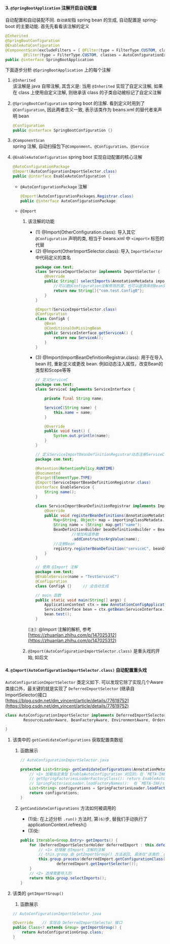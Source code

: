 #### 3. `@SpringBootApplication` 注解开启自动配置  
自动配置和自动装配不同. `自动装配`指 spring bean 的生成, 自动配置是 spring-boot 的主要动能. 首先先看看该注解的定义   
```java
@Inherited
@SpringBootConfiguration
@EnableAutoConfiguration
@ComponentScan(excludeFilters = { @Filter(type = FilterType.CUSTOM, classes = TypeExcludeFilter.class),
		@Filter(type = FilterType.CUSTOM, classes = AutoConfigurationExcludeFilter.class) })
public @interface SpringBootApplication 
```
下面逐步分析 `@SpringBootApplication` 上的每个注解   

1. `@Inherited`  
该注解是 java 自带注解, 其含义是: 当用 `@Inherited` 实现了自定义注解, 如果在 class 上使用自定义注解, 则继承该 class 的子类自动被标记了自定义注解

2. `@SpringBootConfiguration`
   spring boot 的注解. 看到定义时用到了 `@Configuration`, 因此两者含义一致, 表示该类作为 beans.xml 的替代者来声明 bean
	```java
	@Configuration
	public @interface SpringBootConfiguration {}
	```

3. `@ComponentScan`  
  spring 注解, 自动扫描包下`@Componment`、`@Configuration`、`@Service`


4. `@EnableAutoConfiguration` 
  spring boot 实现自动配置的核心注解  
	```java
	@AutoConfigurationPackage
	@Import(AutoConfigurationImportSelector.class)
	public @interface EnableAutoConfiguration {
	```
	* `@AutoConfigurationPackage` 注解 
		```java
		@Import(AutoConfigurationPackages.Registrar.class)
		public @interface AutoConfigurationPackage
		```

	* `@Import` 
		1. 该注解的功能  
			* (1) @Import(OtherConfiguration.class): 导入其它 `@Configuration` 声明的类, 相当于 beans.xml 中 `<import>` 标签的代替
			* (2) @Import(OtherImportSelector.class): 导入 `ImportSelector` 中代码定义的类名   
				```java
				package com.test;
				class ServiceImportSelector implements ImportSelector {
				    @Override
				    public String[] selectImports(AnnotationMetadata importingClassMetadata) {
				        //可以是@Configuration注解修饰的类，也可以是具体的Bean类的全限定名称
				        return new String[]{"com.test.ConfigB"};
				    }
				}

				@Import(ServiceImportSelector.class)
				@Configuration
				class ConfigA {
				    @Bean
				    @ConditionalOnMissingBean
				    public ServiceInterface getServiceA() {
				        return new ServiceA();
				    }
				}
				```
			* (3) @Import(ImportBeanDefinitionRegistrar.class): 用于在导入 bean 时, 重新定义或更改 bean. 例如动态注入属性，改变Bean的类型和Scope等等
				```java
				// 定义ServiceC
				package com.test;
				class ServiceC implements ServiceInterface {

				    private final String name;

				    ServiceC(String name) {
				        this.name = name;
				    }

				    @Override
				    public void test() {
				        System.out.println(name);
				    }
				}

				// 定义ServiceImportBeanDefinitionRegistrar动态注册ServiceC，修改EnableService
				package com.test;

				@Retention(RetentionPolicy.RUNTIME)
				@Documented
				@Target(ElementType.TYPE)
				@Import(ServiceImportBeanDefinitionRegistrar.class)
				@interface EnableService {
				    String name();
				}

				class ServiceImportBeanDefinitionRegistrar implements ImportBeanDefinitionRegistrar {
				    @Override
				    public void registerBeanDefinitions(AnnotationMetadata importingClassMetadata, BeanDefinitionRegistry registry) {
				        Map<String, Object> map = importingClassMetadata.getAnnotationAttributes(EnableService.class.getName(), true);
				        String name = (String) map.get("name");
				        BeanDefinitionBuilder beanDefinitionBuilder = BeanDefinitionBuilder.rootBeanDefinition(ServiceC.class)
				                //增加构造参数
				                .addConstructorArgValue(name);
				        //注册Bean
				        registry.registerBeanDefinition("serviceC", beanDefinitionBuilder.getBeanDefinition());
				    }
				}

				// 使用 @Import 注解 
				package com.test;
				@EnableService(name = "TestServiceC")
				@Configuration
				class ConfigA {}     // 会自动生成

				// main 函数 
				public static void main(String[] args) {
				    ApplicationContext ctx = new AnnotationConfigApplicationContext(ConfigA.class);
				    ServiceInterface bean = ctx.getBean(ServiceInterface.class);
				    bean.test();
				}
				```
			`[注]`: @Import 注解的解析, 参考 [https://zhuanlan.zhihu.com/p/147025312](https://zhuanlan.zhihu.com/p/147025312)

		2. `@Import(AutoConfigurationImportSelector.class)` 是重头戏的开始, 如后文   


#### 4. `@Import(AutoConfigurationImportSelector.class)` 自动配置重头戏
`AutoConfigurationImportSelector` 类定义如下. 可以发现它除了实现几个Aware类接口外，最关键的就是实现了 `DeferredImportSelector` (继承自ImportSelector)接口  [https://blog.csdn.net/dm_vincent/article/details/77619752](https://blog.csdn.net/dm_vincent/article/details/77619752)
```java
class AutoConfigurationImportSelector implements DeferredImportSelector, BeanClassLoaderAware,
		ResourceLoaderAware, BeanFactoryAware, EnvironmentAware, Ordered{

}
```
1. 该类中的 `getCandidateConfigurations` 获取配置类数组
	1. 函数展示
		```java
		// AutoConfigurationImportSelector.java

		protected List<String> getCandidateConfigurations(AnnotationMetadata metadata, AnnotationAttributes attributes) {
		    // <1> 加载指定类型 EnableAutoConfiguration 对应的，在 `META-INF/spring.factories` 里的类名的数组
		    // getSpringFactoriesLoaderFactoryClass(): return EnableAutoConfiguration.class;
		    // SpringFactoriesLoader.loadFactoryNames():  在 `META-INF/spring.factories` 里的类名的数组
			List<String> configurations = SpringFactoriesLoader.loadFactoryNames(getSpringFactoriesLoaderFactoryClass(), getBeanClassLoader());
			return configurations;
		}
		```

	2. `getCandidateConfigurations` 方法如何被调用的  	
		* (1)处: 在上述分析 `.run()` 方法时, 第`(6)`步, 替我们手动执行了 applicationContext.refresh()
		* (3)处: 
		```java
		public Iterable<Group.Entry> getImports() {
			for (DeferredImportSelectorHolder deferredImport : this.deferredImports) {
				// <1> 处理被 @Import 注解的注解
				// this.group 由 getImportGroup() 方法返回, 具体在"该类的 `getImportGroup()`"章节分析
				this.group.process(deferredImport.getConfigurationClass().getMetadata(),
						deferredImport.getImportSelector());
			}
			// <2> 选择需要导入的
			return this.group.selectImports();
		}
		```

2. 该类的 `getImportGroup()`
	1. 函数展示
	```java
	// AutoConfigurationImportSelector.java

	@Override    // 实现自 DeferredImportSelector 接口
	public Class<? extends Group> getImportGroup() {
		return AutoConfigurationGroup.class;
	}
	```
